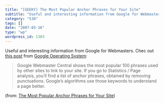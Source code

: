 ```yaml
---
title: "[GEEKY] The Most Popular Anchor Phrases for Your Site"
subtitle: "Useful and interesting information from Google for Webmasters. Chec out this post"
category: "538"
tags: []
date: "2007-03-16"
type: "wp"
wordpress_id: 1303
---
```

Useful and interesting information from Google for Webmasters. Chec out [this post](http://googlesystem.blogspot.com/2007/03/most-popular-anchor-texts-for-your-site.html) from [Google Operating System](http://googlesystem.blogspot.com/index.html):
> Google Webmaster Central shows the most popular 100 phrases used by other sites to link to your site. If you go to Statistics / Page analysis, you’ll find a list of anchor phrases, obtained by removing punctuations. Google’s algorithms use those keywords to understand a page better.

 (from: [The Most Popular Anchor Phrases for Your Site](http://googlesystem.blogspot.com/2007/03/most-popular-anchor-texts-for-your-site.html))